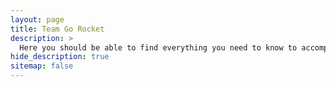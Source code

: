 ```yaml
---
layout: page
title: Team Go Rocket
description: >
  Here you should be able to find everything you need to know to accomplish the most common tasks when blogging with Hydejack.
hide_description: true
sitemap: false
---
```

